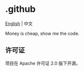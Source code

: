 # .github

[English](README.md) | 中文

Money is cheap, show me the code.

## 许可证

项目在 Apache 许可证 2.0 版下开源。